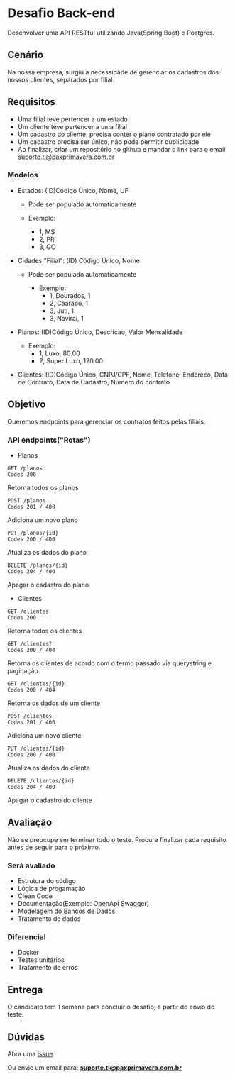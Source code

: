 # Desafio Back-end

Desenvolver uma API RESTful utilizando Java(Spring Boot) e Postgres.

## Cenário

Na nossa empresa, surgiu a necessidade de gerenciar os cadastros dos nossos clientes, separados por filial.

## Requisitos
- Uma filial teve pertencer a um estado
- Um cliente teve pertencer a uma filial
- Um cadastro do cliente, precisa conter o plano contratado por ele
- Um cadastro precisa ser único, não pode permitir duplicidade
- Ao finalizar, criar um repositório no github e mandar o link para o email <suporte.ti@paxprimavera.com.br>

### Modelos
- Estados: (ID)Código Único, Nome, UF
    - Pode ser populado automaticamente

    - Exemplo: 
        - 1, MS 
        - 2, PR
        - 3, GO

- Cidades "Filial": (ID) Código Único, Nome
    - Pode ser populado automaticamente

        - Exemplo: 
            - 1, Dourados, 1 
            - 2, Caarapo, 1
            - 3, Juti, 1
            - 3, Navirai, 1

- Planos: (ID)Código Único, Descricao, Valor Mensalidade

  - Exemplo:
    - 1, Luxo, 80.00
    - 2, Super Luxo, 120.00

- Clientes: (ID)Código Único, CNPJ/CPF, Nome, Telefone, Endereco, Data de Contrato, Data de Cadastro, Número do contrato

## Objetivo

Queremos endpoints para gerenciar os contratos feitos pelas filiais.

### API endpoints("Rotas")

- Planos

```
GET /planos 
Codes 200
```
Retorna todos os planos

```
POST /planos
Codes 201 / 400
```
Adiciona um novo plano

```
PUT /planos/{id}
Codes 200 / 400
```
Atualiza os dados do plano

```
DELETE /planos/{id}
Codes 204 / 400
```
Apagar o cadastro do plano

- Clientes

```
GET /clientes 
Codes 200
```
Retorna todos os clientes

```
GET /clientes?
Codes 200 / 404
```
Retorna os clientes de acordo com o termo passado via querystring e paginação

```
GET /clientes/{id}
Codes 200 / 404
```
Retorna os dados de um cliente

```
POST /clientes
Codes 201 / 400
```
Adiciona um novo cliente

```
PUT /clientes/{id}
Codes 200 / 400
```
Atualiza os dados do cliente

```
DELETE /clientes/{id}
Codes 204 / 400
```
Apagar o cadastro do cliente

## Avaliação

Não se preocupe em terminar todo o teste. Procure finalizar cada requisito antes de seguir para o próximo.

### Será avaliado

- Estrutura do código
- Lógica de progamação
- Clean Code
- Documentação(Exemplo: OpenApi Swagger)
- Modelagem do Bancos de Dados
- Tratamento de dados

### Diferencial

- Docker
- Testes unitários
- Tratamento de erros

## Entrega

O candidato tem 1 semana para concluir o desafio, a partir do envio do teste.

## Dúvidas

Abra uma [issue](https://github.com/pax-primavera/desafio-tecnico-backend/issues)

Ou envie um email para: **suporte.ti@paxprimavera.com.br**

